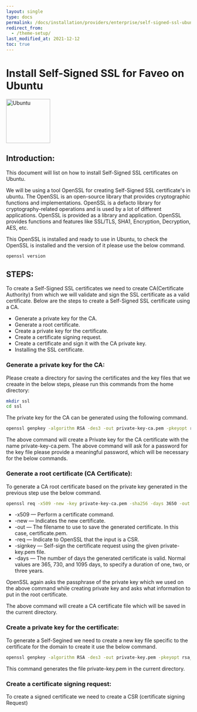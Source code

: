 ```yaml
---
layout: single
type: docs
permalink: /docs/installation/providers/enterprise/self-signed-ssl-ubuntu/
redirect_from:
  - /theme-setup/
last_modified_at: 2021-12-12
toc: true
---
```


# <strong>Install Self-Signed SSL for Faveo on Ubuntu</strong>  <!-- omit in toc -->

<img alt="Ubuntu" src="https://upload.wikimedia.org/wikipedia/commons/thumb/a/ab/Logo-ubuntu_cof-orange-hex.svg/120px-Logo-ubuntu_cof-orange-hex.svg.png" width="120" height="120" />


## <strong>Introduction:</strong>

This document will list on how to install Self-Signed SSL certificates on Ubuntu.

We will be using a tool OpenSSL for creating Self-Signed SSL certificate's in ubuntu.
The OpenSSL is an open-source library that provides cryptographic functions and implementations. OpenSSL is a defacto library for cryptography-related operations and is used by a lot of different applications. OpenSSL is provided as a library and application. OpenSSL provides functions and features like SSL/TLS, SHA1, Encryption, Decryption, AES, etc.

This OpenSSL is installed and ready to use in Ubuntu, to check the OpenSSL is installed and the version of it please use the below command.
```sh
openssl version
```

## <strong>STEPS:</strong>

To create a Self-Signed SSL certificates we need to create CA(Certificate Authority) from which we will validate and sign the SSL certificate as a valid certificate.
Below are the steps to create a Self-Signed SSL certificate using a CA.

- Generate a private key for the CA.
- Generate a root certificate.
- Create a private key for the certificate.
- Create a certificate signing request.
- Create a certificate and sign it with the CA private key.
- Installing the SSL certificate.

### <strong>Generate a private key for the CA:</strong>

Please create a directory for saving the certificates and the key files that we creaate in the below steps, please run this commands from the home directory:
```sh
mkdir ssl
cd ssl
```

The private key for the CA can be generated using the following command.

```sh
openssl genpkey -algorithm RSA -des3 -out private-key-ca.pem -pkeyopt rsa_keygen_bits:4096
```
The above command will create a Private key for the CA certificate with the name private-key-ca.pem. The above command will ask for a password for the key file please provide a meaningful password, which will be necessary for the below commands. 

### <strong>Generate a root certificate (CA Certificate):</strong>

To generate a CA root certificate based on the private key generated in the previous step use the below command.

```sh
openssl req -x509 -new -key private-key-ca.pem -sha256 -days 3650 -out ca-certificate.pem
```
- -x509 — Perform a certificate command.
- -new — Indicates the new certificate.
- -out — The filename to use to save the generated certificate. In this case, certificate.pem.
- -req — Indicate to OpenSSL that the input is a CSR.
- -signkey — Self-sign the certificate request using the given private-key.pem file.
- -days — The number of days the generated certificate is valid. Normal values are 365, 730, and 1095 days, to specify a duration of one, two, or three years.

OpenSSL again asks the passphrase of the private key which we used on the above command while creating private key and asks what information to put in the root certificate.

The above command will create a CA certificate file which will be saved in the current directory.

### <strong>Create a private key for the certificate:</strong>

To generate a Self-Segined we need to create a new key file specific to the certificate for the domain to create it use the below command.

```sh
openssl genpkey -algorithm RSA -des3 -out private-key.pem -pkeyopt rsa_keygen_bits:4096
```
This command generates the file private-key.pem in the current directory.

### <strong>Create a certificate signing request:</strong>

To create a signed certificate we need to create a CSR (certificate signing Request) 